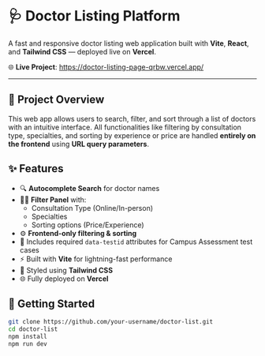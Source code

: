 # 🩺 Doctor Listing Platform

A fast and responsive doctor listing web application built with **Vite**, **React**, and **Tailwind CSS** — deployed live on **Vercel**.

🌐 **Live Project**: https://doctor-listing-page-qrbw.vercel.app/

---

## 📌 Project Overview

This web app allows users to search, filter, and sort through a list of doctors with an intuitive interface. All functionalities like filtering by consultation type, specialties, and sorting by experience or price are handled **entirely on the frontend** using **URL query parameters**.

## ✨ Features

- 🔍 **Autocomplete Search** for doctor names
- 🧑‍⚕️ **Filter Panel** with:
  - Consultation Type (Online/In-person)
  - Specialties
  - Sorting options (Price/Experience)
- ⚙️ **Frontend-only filtering & sorting**
- 🧪 Includes required `data-testid` attributes for Campus Assessment test cases
- ⚡ Built with **Vite** for lightning-fast performance
- 💅 Styled using **Tailwind CSS**
- 🌐 Fully deployed on **Vercel**

## 🚀 Getting Started

```bash
git clone https://github.com/your-username/doctor-list.git
cd doctor-list
npm install
npm run dev

